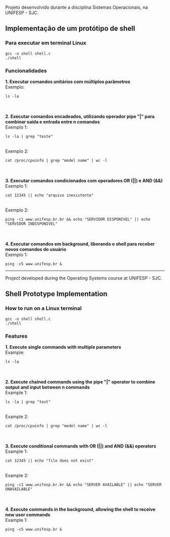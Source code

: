 Projeto desenvolvido durante a disciplina Sistemas Operacionais, na UNIFESP - SJC.

## Implementação de um protótipo de shell

### Para executar em terminal Linux

```
gcc -o shell shell.c
./shell
```

### Funcionalidades
**1. Executar comandos unitários com múltiplos parâmetros** <br/>
Exemplo:

```
ls -la
```

<br/><br/>
**2. Executar comandos encadeados, utilizando operador pipe "|" para combinar saída e entrada entre n comandos** <br/>
Exemplo 1: 

```
ls -la | grep "teste"
```

<br/>
Exemplo 2:

```
cat /proc/cpuinfo | grep "model name" | wc -l
```

<br/><br/>
**3. Executar comandos condicionados com operadores OR (||) e AND (&&)** <br/>
Exemplo 1:

```
cat 12345 || echo "arquivo inexistente"
```

<br/>
Exemplo 2: 

```
ping -c1 www.unifesp.br.br && echo "SERVIDOR DISPONIVEL" || echo "SERVIDOR INDISPONIVEL"
```

<br/><br/>
**4. Executar comandos em background, liberando o shell para receber novos comandos do usuário** <br/>
Exemplo 1:

```
ping -c5 www.unifesp.br &
```

---

Project developed during the Operating Systems course at UNIFESP - SJC. 

## Shell Prototype Implementation  

### How to run on a Linux terminal 

```
gcc -o shell shell.c  
./shell  
```  

### Features  
**1. Execute single commands with multiple parameters**  
Example:  

```
ls -la  
```

<br/><br/>
**2. Execute chained commands using the pipe "|" operator to combine output and input between n commands**  
Example 1:  

```
ls -la | grep "test"  
```

<br/>
Example 2:  

```
cat /proc/cpuinfo | grep "model name" | wc -l  
```

<br/><br/>
**3. Execute conditional commands with OR (||) and AND (&&) operators**  
Example 1: 

```
cat 12345 || echo "file does not exist"  
```

<br/>
Example 2:  

```
ping -c1 www.unifesp.br.br && echo "SERVER AVAILABLE" || echo "SERVER UNAVAILABLE"  
```

<br/><br/>
**4. Execute commands in the background, allowing the shell to receive new user commands**  
Example 1: 

```
ping -c5 www.unifesp.br &  
```  
